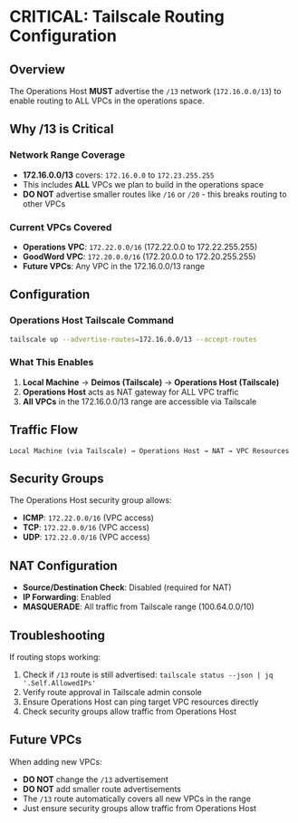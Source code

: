 # CRITICAL: Tailscale Routing Configuration

## Overview
The Operations Host **MUST** advertise the `/13` network (`172.16.0.0/13`) to enable routing to ALL VPCs in the operations space.

## Why /13 is Critical

### Network Range Coverage
- **172.16.0.0/13** covers: `172.16.0.0` to `172.23.255.255`
- This includes **ALL** VPCs we plan to build in the operations space
- **DO NOT** advertise smaller routes like `/16` or `/20` - this breaks routing to other VPCs

### Current VPCs Covered
- **Operations VPC**: `172.22.0.0/16` (172.22.0.0 to 172.22.255.255)
- **GoodWord VPC**: `172.20.0.0/16` (172.20.0.0 to 172.20.255.255)
- **Future VPCs**: Any VPC in the 172.16.0.0/13 range

## Configuration

### Operations Host Tailscale Command
```bash
tailscale up --advertise-routes=172.16.0.0/13 --accept-routes
```

### What This Enables
1. **Local Machine** → **Deimos (Tailscale)** → **Operations Host (Tailscale)**
2. **Operations Host** acts as NAT gateway for ALL VPC traffic
3. **All VPCs** in the 172.16.0.0/13 range are accessible via Tailscale

## Traffic Flow
```
Local Machine (via Tailscale) → Operations Host → NAT → VPC Resources
```

## Security Groups
The Operations Host security group allows:
- **ICMP**: `172.22.0.0/16` (VPC access)
- **TCP**: `172.22.0.0/16` (VPC access)  
- **UDP**: `172.22.0.0/16` (VPC access)

## NAT Configuration
- **Source/Destination Check**: Disabled (required for NAT)
- **IP Forwarding**: Enabled
- **MASQUERADE**: All traffic from Tailscale range (100.64.0.0/10)

## Troubleshooting
If routing stops working:
1. Check if `/13` route is still advertised: `tailscale status --json | jq '.Self.AllowedIPs'`
2. Verify route approval in Tailscale admin console
3. Ensure Operations Host can ping target VPC resources directly
4. Check security groups allow traffic from Operations Host

## Future VPCs
When adding new VPCs:
- **DO NOT** change the `/13` advertisement
- **DO NOT** add smaller route advertisements
- The `/13` route automatically covers all new VPCs in the range
- Just ensure security groups allow traffic from Operations Host

